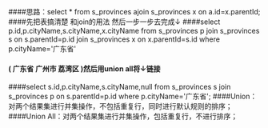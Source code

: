 ﻿
####思路：select * from  s_provinces ajoin s_provinces x on a.id=x.parentId;
####先把表搞清楚 和join的用法 然后一步一步去完成↓
####select p.id,p.cityName,s.cityName,x.cityName from s_provinces p join s_provinces s on s.parentId=p.id join s_provinces x on x.parentId=s.id where p.cityName='广东省'
#### ( 广东省	广州市	荔湾区 )然后用union all将↓链接
####select s.id,p.cityName,s.cityName,null from s_provinces s join s_provinces p on s.parentId=p.id where p.cityName='广东省';
####Union：对两个结果集进行并集操作，不包括重复行，同时进行默认规则的排序；
####Union All：对两个结果集进行并集操作，包括重复行，不进行排序；
